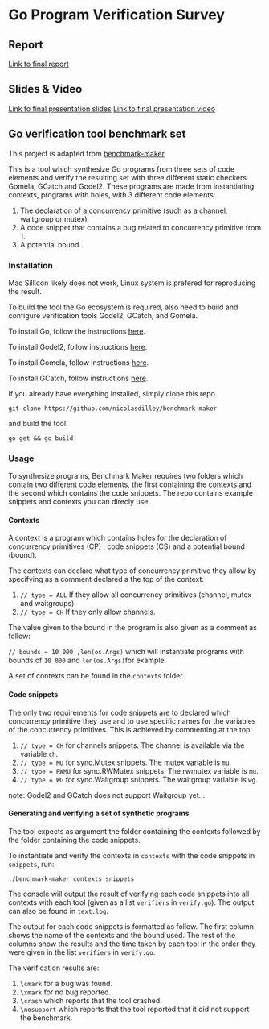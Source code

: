# Go Program Verification Survey

## Report

[Link to final report]()

## Slides & Video

[Link to final presentation slides]()
[Link to final presentation video]()

## Go verification tool benchmark set

This project is adapted from [benchmark-maker](https://github.com/nicolasdilley/benchmark-maker)

This is a tool which synthesize Go programs from three sets of code
elements and verify the resulting set with three different static checkers
Gomela, GCatch and Godel2. These programs are made from instantiating
contexts, programs with holes, with 3 different code elements:

1.  The declaration of a concurrency primitive (such as a channel, waitgroup or mutex)
2.  A code snippet that contains a bug related to concurrency primitive from 1.
3.  A potential bound.

### Installation

Mac Sillicon likely does not work, Linux system is prefered for reproducing the result.

To build the tool the Go ecosystem is required, also need to build and configure verification tools Godel2, GCatch, and Gomela.

To install Go, follow the instructions [here](https://go.dev/doc/install).

To install Godel2, follow instructions [here](https://github.com/jujuyuki/godel2).

To install Gomela, follow instructions [here](https://github.com/nicolasdilley/Gomela).

To install GCatch, follow instructions [here](https://github.com/system-pclub/GCatch/tree/master/GCatch).

If you already have everything installed, simply clone this repo.

`git clone https://github.com/nicolasdilley/benchmark-maker`

and build the tool.

`go get && go build`

### Usage

To synthesize programs, Benchmark Maker requires two folders which contain two
different code elements, the first containing the contexts and the second
which contains the code snippets. The repo contains example snippets and contexts you can direcly use.

#### Contexts

A context is a program which contains holes for the declaration of concurrency
primitives (CP) , code snippets (CS) and a potential bound (bound).

The contexts can declare what type of concurrency primitive they allow by
specifying as a comment declared a the top of the context:

1. `// type = ALL` If they allow all concurrency primitives (channel, mutex and waitgroups)
2. `// type = CH` If they only allow channels.

The value given to the bound in the program is also given as a comment as
follow:

`// bounds = 10 000 ,len(os.Args)` which will instantiate
programs with bounds of `10 000` and `len(os.Args)`for example.

A set of contexts can be found in the `contexts` folder.

#### Code snippets

The only two requirements for code snippets are to declared which concurrency
primitive they use and to use specific names for the variables of the
concurrency primitives. This is achieved by commenting at the top:

1. `// type = CH` for channels snippets. The channel is available via the variable `ch`.
2. `// type = MU` for sync.Mutex snippets. The mutex variable is `mu`.
3. `// type = RWMU` for sync.RWMutex snippets. The rwmutex variable is `mu`.
4. `// type = WG` for sync.Waitgroup snippets. The waitgroup variable is `wg`.

note: Godel2 and GCatch does not support Waitgroup yet...

#### Generating and verifying a set of synthetic programs

The tool expects as argument the folder containing the contexts followed by
the folder containing the code snippets.

To instantiate and verify the contexts in `contexts` with
the code snippets in `snippets`, run:

`./benchmark-maker contexts snippets`

The console will output the result of verifying each code snippets into all
contexts with each tool (given as a list `verifiers` in `verify.go`).
The output can also be found in `text.log`.

The output for each code snippets is formatted as follow. The first column
shows the name of the contexts and the bound used. The rest of the columns
show the results and the time taken by each tool in the order they were given
in the list `verifiers` in `verify.go`.

The verification results are:

1. `\cmark` for a bug was found.
2. `\xmark` for no bug reported.
3. `\crash` which reports that the tool crashed.
4. `\nosupport` which reports that the tool reported that it did not support the benchmark.

